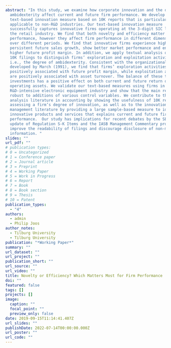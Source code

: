 ```yaml
---
abstract: "In this study, we examine how corporate innovation and the degree of
  ambidexterity affect current and future firm performance. We develop a novel
  text-based innovation measure based on 10K reports that is particularly
  applicable to non-R&D industries. Our text-based innovation measure
  successfully captures innovative firms operating at the 3-digit SIC level in
  the retail industry. We find that both novelty and efficiency matter for firm
  performance, however they affect firm performance in different dimensions and
  over different periods. We find that innovative firms experience higher and
  persistent future sales growth, show better market performance and enjoy a
  higher future profit margin. In addition, we apply textual analysis on firms’
  10K filings to distinguish firms’ exploration and exploitation activities,
  i.e., the degree of ambidexterity. Consistent with the organizational theory
  developed by March (1991), we find that firms’ exploration activities are
  positively associated with future profit margin, while exploitation activities
  are positively associated with asset turnover. The balance of these two
  investments has a positive effect on both current and future return on net
  operating assets. We validate our text-based measures using firms in the
  R&D-intensive electronic equipment industry and show that the main results are
  robust to additions of various control variables. We contribute to the textual
  analysis literature in accounting by showing the usefulness of 10K reports in
  assessing a firm’s degree of innovation, as well as to the innovation
  management literature by providing a large sample-based measure to identify
  innovative products and services that explains current and future firm
  performance.  Our study has implications for recent debates by the SEC on the
  update of Regulation S-K Items and the IASB Management Commentary project to
  improve the readability of filings and discourage disclosure of non-material
  information. "
slides: ""
url_pdf: ""
# publication types:
# 0 = Uncategorized
# 1 = Conference paper
# 2 = Journal article
# 3 = Preprint 
# 4 = Working Paper
# 5 = Work in Progress
# 6 = Report
# 7 = Book
# 8 = Book section
# 9 = Thesis
# 10 = Patent
publication_types:
  - "4"
authors:
  - admin
  - Philip Joos
author_notes:
  - Tilburg University
  - Tilburg University
publication: "*Working Paper*"
summary: ""
url_dataset: ""
url_project: ""
publication_short: ""
url_source: ""
url_video: ""
title: Novelty or Efficiency? Which Matters Most for Firm Performance
doi: ""
featured: false
tags: []
projects: []
image:
  caption: ""
  focal_point: ""
  preview_only: false
date: 2019-09-15T11:14:41.407Z
url_slides: ""
publishDate: 2022-07-14T00:00:00.000Z
url_poster: ""
url_code: ""
---
```


